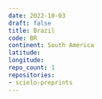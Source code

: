 ```yaml
---
date: 2022-10-03
draft: false
title: Brazil
code: BR
continent: South America
latitude:
longitude:
repo_count: 1
repositories:
- scielo-preprints
---
```



